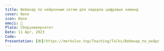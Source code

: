 ```yaml
---
title: Вебинар по нейронным сетям для лидеров цифровых команд
cover: None
icon: None
emoji: 🧠
Place: Сберуниверситет
Date: 11 Apr, 2023
Code: 
Presentation: [🕸](https://merkulov.top/Teaching/Talks/Вебинар_по_нейронным_сетям_для_лидеров_цифровых_команд/Неиронные_сети.key)
---
```


